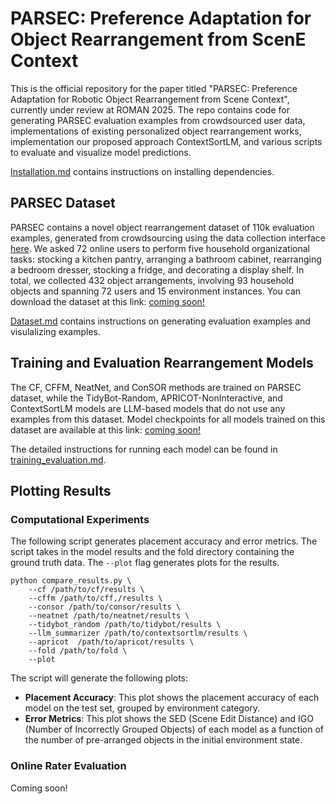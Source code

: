 # PARSEC: **P**reference **A**daptation for Object **R**earrangement from **S**cen**E** **C**ontext

This is the official repository for the paper titled "PARSEC: Preference Adaptation for Robotic Object Rearrangement from
Scene Context", currently under review at ROMAN 2025. The repo contains code for generating PARSEC evaluation examples from crowdsourced user data, implementations of existing personalized object rearrangement works, implementation our proposed approach ContextSortLM, and various scripts to evaluate and visualize model predictions.

[Installation.md](./docs/installation.md) contains instructions on installing dependencies.

## PARSEC Dataset
PARSEC contains a novel object rearrangement dataset of 110k evaluation examples, generated from crowdsourcing using the data collection interface [here](https://github.com/kartikvrama/parsec-dataset-and-evaluation/tree/main/data_collection_fullstack). We asked 72 online users to perform five household organizational tasks: stocking a kitchen pantry, arranging a bathroom cabinet, rearranging a bedroom dresser, stocking a fridge, and decorating a display shelf. In total, we collected 432 object arrangements, involving 93 household objects and spanning 72 users and 15 environment instances. You can download the dataset at this link: [coming soon!](TODO)

[Dataset.md](./docs/dataset.md) contains instructions on generating evaluation examples and visulalizing examples. 

## Training and Evaluation Rearrangement Models
The CF, CFFM, NeatNet, and ConSOR methods are trained on PARSEC dataset, while the TidyBot-Random, APRICOT-NonInteractive, and ContextSortLM models are LLM-based models that do not use any examples from this dataset. Model checkpoints for all models trained on this dataset are available at this link: [coming soon!](TODO)

The detailed instructions for running each model can be found in [training_evaluation.md](docs/training_evaluation.md).

## Plotting Results

### Computational Experiments

The following script generates placement accuracy and error metrics. The script takes in the model results and the fold directory containing the ground truth data. The `--plot` flag generates plots for the results.
```
python compare_results.py \
    --cf /path/to/cf/results \
    --cffm /path/to/cff,/results \
    --consor /path/to/consor/results \
    --neatnet /path/to/neatnet/results \
    --tidybot_random /path/to/tidybot/results \
    --llm_summarizer /path/to/contextsortlm/results \
    --apricot  /path/to/apricot/results \
    --fold /path/to/fold \
    --plot
```

The script will generate the following plots:
- **Placement Accuracy**: This plot shows the placement accuracy of each model on the test set, grouped by environment category.
- **Error Metrics**: This plot shows the SED (Scene Edit Distance) and IGO (Number of Incorrectly Grouped Objects) of each model as a function of the number of pre-arranged objects in the initial environment state.

### Online Rater Evaluation

Coming soon!